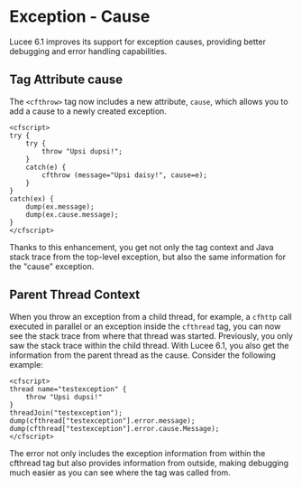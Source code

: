 <!--
{
  "title": "Exception - Cause",
  "id": "exception-cause",
  "since": "6.1",
  "description": "Lucee 6.1 improves its support for exception causes, providing better debugging and error handling capabilities.",
  "keywords": [
    "exception",
    "error",
    "cause",
    "thread",
    "parent"
  ]
}
-->

# Exception - Cause

Lucee 6.1 improves its support for exception causes, providing better debugging and error handling capabilities.

## Tag Attribute cause

The `<cfthrow>` tag now includes a new attribute, `cause`, which allows you to add a cause to a newly created exception.

```run
<cfscript>
try {
    try {
        throw "Upsi dupsi!";
    }
    catch(e) {
        cfthrow (message="Upsi daisy!", cause=e);
    }
}
catch(ex) {
    dump(ex.message);
    dump(ex.cause.message);
}
</cfscript>
```

Thanks to this enhancement, you get not only the tag context and Java stack trace from the top-level exception, but also the same information for the "cause" exception.

## Parent Thread Context

When you throw an exception from a child thread, for example, a `cfhttp` call executed in parallel or an exception inside the `cfthread` tag, you can now see the stack trace from where that thread was started. Previously, you only saw the stack trace within the child thread. With Lucee 6.1, you also get the information from the parent thread as the cause. Consider the following example:

```run
<cfscript>
thread name="testexception" {
    throw "Upsi dupsi!"
}
threadJoin("testexception");
dump(cfthread["testexception"].error.message);
dump(cfthread["testexception"].error.cause.Message);
</cfscript>
```

The error not only includes the exception information from within the cfthread tag but also provides information from outside, making debugging much easier as you can see where the tag was called from.
